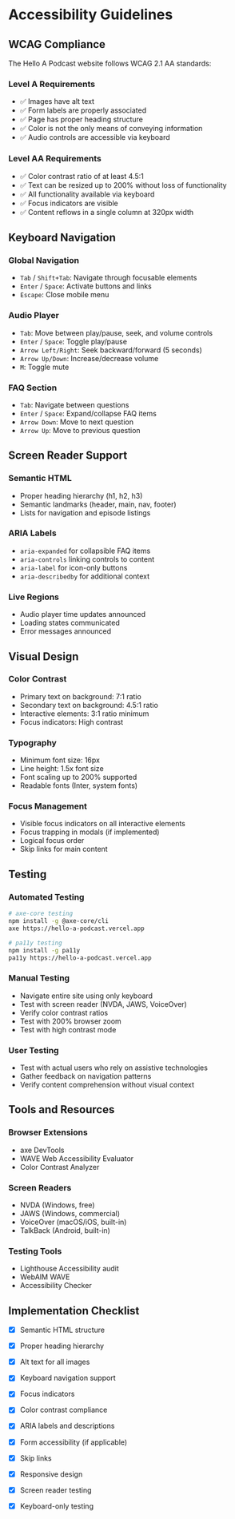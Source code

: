 # Accessibility Guidelines

## WCAG Compliance

The Hello A Podcast website follows WCAG 2.1 AA standards:

### Level A Requirements
- ✅ Images have alt text
- ✅ Form labels are properly associated
- ✅ Page has proper heading structure
- ✅ Color is not the only means of conveying information
- ✅ Audio controls are accessible via keyboard

### Level AA Requirements
- ✅ Color contrast ratio of at least 4.5:1
- ✅ Text can be resized up to 200% without loss of functionality
- ✅ All functionality available via keyboard
- ✅ Focus indicators are visible
- ✅ Content reflows in a single column at 320px width

## Keyboard Navigation

### Global Navigation
- `Tab` / `Shift+Tab`: Navigate through focusable elements
- `Enter` / `Space`: Activate buttons and links
- `Escape`: Close mobile menu

### Audio Player
- `Tab`: Move between play/pause, seek, and volume controls
- `Enter` / `Space`: Toggle play/pause
- `Arrow Left/Right`: Seek backward/forward (5 seconds)
- `Arrow Up/Down`: Increase/decrease volume
- `M`: Toggle mute

### FAQ Section
- `Tab`: Navigate between questions
- `Enter` / `Space`: Expand/collapse FAQ items
- `Arrow Down`: Move to next question
- `Arrow Up`: Move to previous question

## Screen Reader Support

### Semantic HTML
- Proper heading hierarchy (h1, h2, h3)
- Semantic landmarks (header, main, nav, footer)
- Lists for navigation and episode listings

### ARIA Labels
- `aria-expanded` for collapsible FAQ items
- `aria-controls` linking controls to content
- `aria-label` for icon-only buttons
- `aria-describedby` for additional context

### Live Regions
- Audio player time updates announced
- Loading states communicated
- Error messages announced

## Visual Design

### Color Contrast
- Primary text on background: 7:1 ratio
- Secondary text on background: 4.5:1 ratio
- Interactive elements: 3:1 ratio minimum
- Focus indicators: High contrast

### Typography
- Minimum font size: 16px
- Line height: 1.5x font size
- Font scaling up to 200% supported
- Readable fonts (Inter, system fonts)

### Focus Management
- Visible focus indicators on all interactive elements
- Focus trapping in modals (if implemented)
- Logical focus order
- Skip links for main content

## Testing

### Automated Testing
```bash
# axe-core testing
npm install -g @axe-core/cli
axe https://hello-a-podcast.vercel.app

# pa11y testing
npm install -g pa11y
pa11y https://hello-a-podcast.vercel.app
```

### Manual Testing
- Navigate entire site using only keyboard
- Test with screen reader (NVDA, JAWS, VoiceOver)
- Verify color contrast ratios
- Test with 200% browser zoom
- Test with high contrast mode

### User Testing
- Test with actual users who rely on assistive technologies
- Gather feedback on navigation patterns
- Verify content comprehension without visual context

## Tools and Resources

### Browser Extensions
- axe DevTools
- WAVE Web Accessibility Evaluator
- Color Contrast Analyzer

### Screen Readers
- NVDA (Windows, free)
- JAWS (Windows, commercial)
- VoiceOver (macOS/iOS, built-in)
- TalkBack (Android, built-in)

### Testing Tools
- Lighthouse Accessibility audit
- WebAIM WAVE
- Accessibility Checker

## Implementation Checklist

- [x] Semantic HTML structure
- [x] Proper heading hierarchy
- [x] Alt text for all images
- [x] Keyboard navigation support
- [x] Focus indicators
- [x] Color contrast compliance
- [x] ARIA labels and descriptions
- [x] Form accessibility (if applicable)
- [x] Skip links
- [x] Responsive design
- [x] Screen reader testing
- [x] Keyboard-only testing

